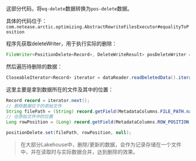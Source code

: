 这部分代码，将`eq-delete`数据转换为`pos-delete`数据。

具体的代码位于：
`com.netease.arctic.optimizing.AbstractRewriteFilesExecutor#equalityToPosition`

程序先获取deleteWriter，用于执行实际的删除：
```java
FileWriter<PositionDelete<Record>, DeleteWriteResult> posDeleteWriter = posWriter();
```

然后遍历待删除的数据：
```java
CloseableIterator<Record> iterator = dataReader.readDeletedData().iterator()
```

这里主要是拿到数据所在的文件及其中的位置：
```java
Record record = iterator.next();  
// 删除数据位于的原始文件
String filePath = (String) record.getField(MetadataColumns.FILE_PATH.name()); 
// 在原始文件中的位置
Long rowPosition = (Long) record.getField(MetadataColumns.ROW_POSITION.name());

positionDelete.set(filePath, rowPosition, null);
```

> 在大部分Lakehouse中，删除/更新的数据，会作为记录存储在一个文件中，并在读取时与实际数据合并，达到删除的效果。

